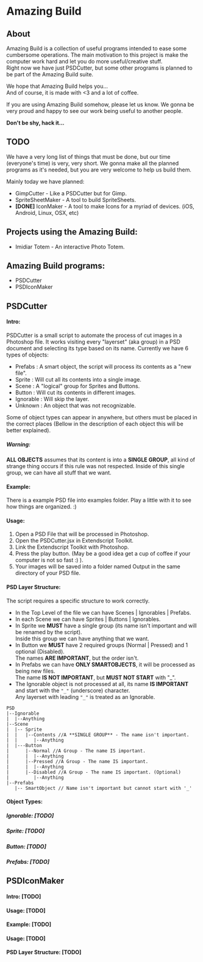 # Amazing Build

## About
Amazing Build is a collection of useful programs intended to ease some cumbersome operations.
The main motivation to this project is make the computer work hard and 
let you do more useful/creative stuff.  
Right now we have just PSDCutter, but some other programs is planned to be part of
the Amazing Build suite.

We hope that Amazing Build helps you...  
And of course, it is made with <3 and a lot of coffee.

If you are using Amazing Build somehow, please let us know. We gonna be very 
proud and happy to see our work being useful to another people.  

**Don't be shy, hack it...**

## TODO
We have a very long list of things that must be done, but our time (everyone's time) 
is very, very short. We gonna make all the planned programs as it's needed, but you
are very welcome to help us build them.

Mainly today we have planned:

* GimpCutter - Like a PSDCutter but for Gimp.
* SpriteSheetMaker - A tool to build SpriteSheets. 
* **[DONE]** IconMaker - A tool to make Icons for a myriad of devices. (iOS, Android, Linux, OSX, etc)

 
## Projects using the Amazing Build:
* Imidiar Totem - An interactive Photo Totem.


## Amazing Build programs:
* PSDCutter
* PSDIconMaker


## PSDCutter
#### Intro:
PSDCutter is a small script to automate the process of cut images in a Photoshop file.
It works visiting every "layerset" (aka group) in a PSD document and selecting its type
based on its name.
Currently we have 6 types of objects:
* Prefabs   : A smart object, the script will process its contents as a "new file".
* Sprite    : Will cut all its contents into a single image.
* Scene     : A "logical" group for Sprites and Buttons.
* Button    : Will cut its contents in different images.
* Ignorable : Will skip the layer.
* Unknown   : An object that was not recognizable.

Some of object types can appear in anywhere, but others must be placed in the
correct places  (Bellow in the description of each object this will be better explained).

##### Warning:
**ALL OBJECTS** assumes that its content is into a **SINGLE GROUP**, all kind
of strange thing occurs if this rule was not respected. Inside of this single
group, we can have all stuff that we want.

#### Example:
There is a example PSD file into examples folder. Play a little with it
to see how things are organized. :)

#### Usage:
1. Open a PSD File that will be processed in Photoshop.
2. Open the PSDCutter.jsx in Extendscript Toolkit.
3. Link the Extendscript Toolkit with Photoshop.
4. Press the play button. (May be a good idea get a cup of coffee if your
computer is not so fast :) ).
5. Your images will be saved into a folder named Output in the same directory
of your PSD file.

#### PSD Layer Structure:
The script requires a specific structure to work correctly.

* In the Top Level of the file we can have Scenes | Ignorables | Prefabs.  
* In each Scene we can have Sprites | Buttons | Ignorables.  
* In Sprite we **MUST** have a single group (its name isn't important and will be
renamed by the script).  
Inside this group we can have anything that we want.  
* In Button we **MUST** have 2 required groups (Normal | Pressed) and 1 optional
(Disabled).  
The names **ARE IMPORTANT**, but the order isn't.  
* In Prefabs we can have **ONLY SMARTOBJECTS**, it will be processed as being new
files.  
The name **IS NOT IMPORTANT**, but **MUST NOT START** with "_".  
* The Ignorable object is not processed at all, its name **IS IMPORTANT** and
start with the ```"_"``` (underscore) character.  
Any layerset with leading
```"_"``` is treated as an Ignorable.


```
PSD
|--Ignorable
|  |--Anything
|--Scene
|  |-- Sprite
|  |   |--Contents //A **SINGLE GROUP** - The name isn't important.
|  |      |--Anything
|  |---Button
|      |--Normal //A Group - The name IS important.
|      |  |--Anything
|      |--Pressed //A Group - The name IS important.
|      |  |--Anything
|      |--Disabled //A Group - The name IS important. (Optional)
|         |--Anything
|--Prefabs
   |-- SmartObject // Name isn't important but cannot start with '_'
```

#### Object Types:
##### Ignorable: [TODO]
##### Sprite: [TODO]
##### Button: [TODO]
##### Prefabs: [TODO]

## PSDIconMaker
#### Intro: [TODO]
#### Usage: [TODO]
#### Example: [TODO]
#### Usage: [TODO]
#### PSD Layer Structure: [TODO]